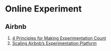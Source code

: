 # Online Experiment
## Airbnb
1. [4 Principles for Making Experimentation Count](https://medium.com/airbnb-engineering/4-principles-for-making-experimentation-count-7a5f1a5268a)
2. [Scaling Airbnb’s Experimentation Platform](https://medium.com/airbnb-engineering/https-medium-com-jonathan-parks-scaling-erf-23fd17c91166)
